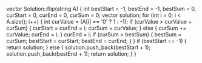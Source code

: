 vector<int> Solution::flip(string A) {
    int bestStart = -1, bestEnd = -1, bestSum = 0, curStart = 0, curEnd = 0, curSum = 0;
    vector<int> solution;
    for (int i = 0; i < A.size(); i++) {
        int curValue = (A[i] == '0' ? 1 : -1);
        if (curValue > curValue + curSum) {
            curStart = curEnd = i;
            curSum = curValue;
        } else {
            curSum += curValue;
            curEnd = i;
        }
        curEnd = i;
        if (curSum > bestSum) {
            bestSum = curSum;
            bestStart = curStart;
            bestEnd = curEnd;
        }
    }
    if (bestStart == -1) {
        return solution;
    } else {
        solution.push_back(bestStart + 1);
        solution.push_back(bestEnd + 1);
        return solution;
    }
}